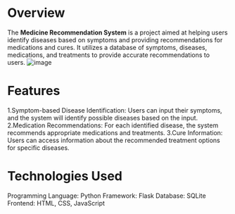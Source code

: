 
# Overview
The **Medicine Recommendation System** is a project aimed at helping users identify diseases based on symptoms and providing recommendations for medications and cures. It utilizes a database of symptoms, diseases, medications, and treatments to provide accurate recommendations to users.
![image](https://github.com/MeherAska/medicinerecommendation/assets/142344299/6116c4d4-04be-4978-934a-3b9bbd5e27da)

# Features
1.Symptom-based Disease Identification: Users can input their symptoms, and the system will identify possible diseases based on the input.
2.Medication Recommendations: For each identified disease, the system recommends appropriate medications and treatments.
3.Cure Information: Users can access information about the recommended treatment options for specific diseases.

# Technologies Used
Programming Language: Python
Framework: Flask
Database: SQLite
Frontend: HTML, CSS, JavaScript
